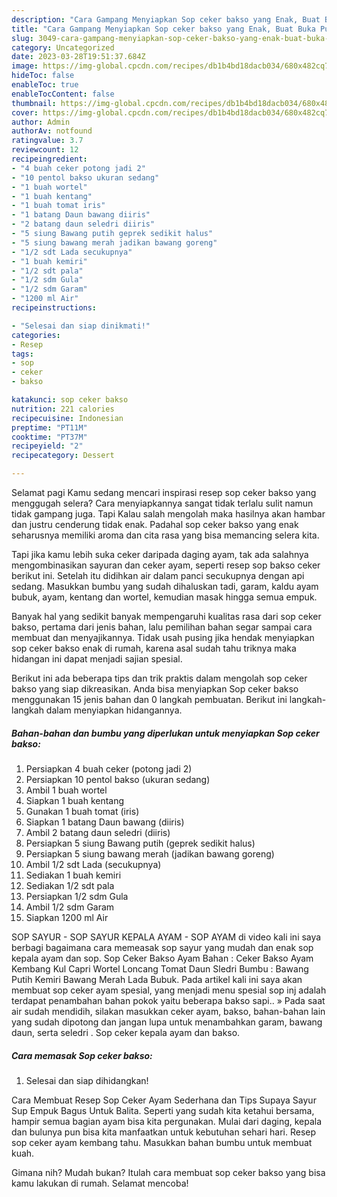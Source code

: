 ```yaml
---
description: "Cara Gampang Menyiapkan Sop ceker bakso yang Enak, Buat Buka Puasa Lezat"
title: "Cara Gampang Menyiapkan Sop ceker bakso yang Enak, Buat Buka Puasa Lezat"
slug: 3049-cara-gampang-menyiapkan-sop-ceker-bakso-yang-enak-buat-buka-puasa-lezat
category: Uncategorized
date: 2023-03-28T19:51:37.684Z
image: https://img-global.cpcdn.com/recipes/db1b4bd18dacb034/680x482cq70/sop-ceker-bakso-foto-resep-utama.jpg
hideToc: false
enableToc: true
enableTocContent: false
thumbnail: https://img-global.cpcdn.com/recipes/db1b4bd18dacb034/680x482cq70/sop-ceker-bakso-foto-resep-utama.jpg
cover: https://img-global.cpcdn.com/recipes/db1b4bd18dacb034/680x482cq70/sop-ceker-bakso-foto-resep-utama.jpg
author: Admin
authorAv: notfound
ratingvalue: 3.7
reviewcount: 12
recipeingredient:
- "4 buah ceker potong jadi 2"
- "10 pentol bakso ukuran sedang"
- "1 buah wortel"
- "1 buah kentang"
- "1 buah tomat iris"
- "1 batang Daun bawang diiris"
- "2 batang daun seledri diiris"
- "5 siung Bawang putih geprek sedikit halus"
- "5 siung bawang merah jadikan bawang goreng"
- "1/2 sdt Lada secukupnya"
- "1 buah kemiri"
- "1/2 sdt pala"
- "1/2 sdm Gula"
- "1/2 sdm Garam"
- "1200 ml Air"
recipeinstructions:

- "Selesai dan siap dinikmati!"
categories:
- Resep
tags:
- sop
- ceker
- bakso

katakunci: sop ceker bakso 
nutrition: 221 calories
recipecuisine: Indonesian
preptime: "PT11M"
cooktime: "PT37M"
recipeyield: "2"
recipecategory: Dessert

---
```



Selamat pagi Kamu sedang mencari inspirasi resep sop ceker bakso yang menggugah selera? Cara menyiapkannya sangat tidak terlalu sulit namun tidak gampang juga. Tapi Kalau salah mengolah maka hasilnya akan hambar dan justru cenderung tidak enak. Padahal sop ceker bakso yang enak seharusnya memiliki aroma dan cita rasa yang bisa memancing selera kita.


Tapi jika kamu lebih suka ceker daripada daging ayam, tak ada salahnya mengombinasikan sayuran dan ceker ayam, seperti resep sop bakso ceker berikut ini. Setelah itu didihkan air dalam panci secukupnya dengan api sedang. Masukkan bumbu yang sudah dihaluskan tadi, garam, kaldu ayam bubuk, ayam, kentang dan wortel, kemudian masak hingga semua empuk.

Banyak hal yang sedikit banyak mempengaruhi kualitas rasa dari sop ceker bakso, pertama dari jenis bahan, lalu pemilihan bahan segar sampai cara membuat dan menyajikannya. Tidak usah pusing jika hendak menyiapkan sop ceker bakso enak di rumah, karena asal sudah tahu triknya maka hidangan ini dapat menjadi sajian spesial.


Berikut ini ada beberapa tips dan trik praktis dalam mengolah sop ceker bakso yang siap dikreasikan. Anda bisa menyiapkan Sop ceker bakso menggunakan 15 jenis bahan dan 0 langkah pembuatan. Berikut ini langkah-langkah dalam menyiapkan hidangannya.

<!--inarticleads1-->

##### Bahan-bahan dan bumbu yang diperlukan untuk menyiapkan Sop ceker bakso:

1. Persiapkan 4 buah ceker (potong jadi 2)
1. Persiapkan 10 pentol bakso (ukuran sedang)
1. Ambil 1 buah wortel
1. Siapkan 1 buah kentang
1. Gunakan 1 buah tomat (iris)
1. Siapkan 1 batang Daun bawang (diiris)
1. Ambil 2 batang daun seledri (diiris)
1. Persiapkan 5 siung Bawang putih (geprek sedikit halus)
1. Persiapkan 5 siung bawang merah (jadikan bawang goreng)
1. Ambil 1/2 sdt Lada (secukupnya)
1. Sediakan 1 buah kemiri
1. Sediakan 1/2 sdt pala
1. Persiapkan 1/2 sdm Gula
1. Ambil 1/2 sdm Garam
1. Siapkan 1200 ml Air


SOP SAYUR - SOP SAYUR KEPALA AYAM - SOP AYAM di video kali ini saya berbagi bagaimana cara memeasak sop sayur yang mudah dan enak sop kepala ayam dan sop. Sop Ceker Bakso Ayam Bahan : Ceker Bakso Ayam Kembang Kul Capri Wortel Loncang Tomat Daun Sledri Bumbu : Bawang Putih Kemiri Bawang Merah Lada Bubuk. Pada artikel kali ini saya akan membuat sop ceker ayam spesial, yang menjadi menu spesial sop inj adalah terdapat penambahan bahan pokok yaitu beberapa bakso sapi.. » Pada saat air sudah mendidih, silakan masukkan ceker ayam, bakso, bahan-bahan lain yang sudah dipotong dan jangan lupa untuk menambahkan garam, bawang daun, serta seledri . Sop ceker kepala ayam dan bakso. 

<!--inarticleads2-->

##### Cara memasak Sop ceker bakso:


1. Selesai dan siap dihidangkan!

Cara Membuat Resep Sop Ceker Ayam Sederhana dan Tips Supaya Sayur Sup Empuk Bagus Untuk Balita. Seperti yang sudah kita ketahui bersama, hampir semua bagian ayam bisa kita pergunakan. Mulai dari daging, kepala dan bulunya pun bisa kita manfaatkan untuk kebutuhan sehari hari. Resep sop ceker ayam kembang tahu. Masukkan bahan bumbu untuk membuat kuah. 

Gimana nih? Mudah bukan? Itulah cara membuat sop ceker bakso yang bisa kamu lakukan di rumah. Selamat mencoba!
